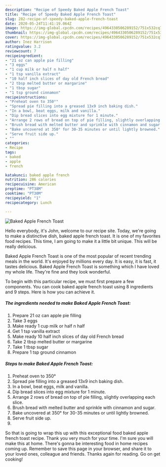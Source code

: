 ```yaml
---
description: "Recipe of Speedy Baked Apple French Toast"
title: "Recipe of Speedy Baked Apple French Toast"
slug: 282-recipe-of-speedy-baked-apple-french-toast
date: 2020-05-24T11:41:19.064Z
image: https://img-global.cpcdn.com/recipes/4964330506289152/751x532cq70/baked-apple-french-toast-recipe-main-photo.jpg
thumbnail: https://img-global.cpcdn.com/recipes/4964330506289152/751x532cq70/baked-apple-french-toast-recipe-main-photo.jpg
cover: https://img-global.cpcdn.com/recipes/4964330506289152/751x532cq70/baked-apple-french-toast-recipe-main-photo.jpg
author: Inez Harrison
ratingvalue: 3.2
reviewcount: 7
recipeingredient:
- "21 oz can apple pie filling"
- "3 eggs"
- "1 cup milk or half n half"
- "1 tsp vanilla extract"
- "10 half inch slices of day old French bread"
- "2 tbsp melted butter or margarine"
- "1 tbsp sugar"
- "1 tsp ground cinnamon"
recipeinstructions:
- "Preheat oven to 350°"
- "Spread pie filling into a greased 13x9 inch baking dish."
- "In a bowl, beat eggs, milk and vanilla."
- "Dip bread slices into egg mixture for 1 minute."
- "Arrange 2 rows of bread on top of pie filling, slightly overlapping each slice."
- "Brush bread with melted butter and sprinkle with cinnamon and sugar."
- "Bake uncovered at 350° for 30-35 minutes or until lightly browned."
- "Serve fruit side up."
- ""
categories:
- Recipe
tags:
- baked
- apple
- french

katakunci: baked apple french 
nutrition: 286 calories
recipecuisine: American
preptime: "PT38M"
cooktime: "PT30M"
recipeyield: "1"
recipecategory: Lunch

---
```



![Baked Apple French Toast](https://img-global.cpcdn.com/recipes/4964330506289152/751x532cq70/baked-apple-french-toast-recipe-main-photo.jpg)

Hello everybody, it's John, welcome to our recipe site. Today, we're going to make a distinctive dish, baked apple french toast. It is one of my favorites food recipes. This time, I am going to make it a little bit unique. This will be really delicious.



Baked Apple French Toast is one of the most popular of recent trending meals in the world. It's enjoyed by millions every day. It is easy, it is fast, it tastes delicious. Baked Apple French Toast is something which I have loved my whole life. They're fine and they look wonderful.


To begin with this particular recipe, we must first prepare a few components. You can cook baked apple french toast using 8 ingredients and 9 steps. Here is how you can achieve it.

##### The ingredients needed to make Baked Apple French Toast:

1. Prepare 21 oz can apple pie filling
1. Take 3 eggs
1. Make ready 1 cup milk or half n half
1. Get 1 tsp vanilla extract
1. Make ready 10 half inch slices of day old French bread
1. Take 2 tbsp melted butter or margarine
1. Take 1 tbsp sugar
1. Prepare 1 tsp ground cinnamon




##### Steps to make Baked Apple French Toast:

1. Preheat oven to 350°
1. Spread pie filling into a greased 13x9 inch baking dish.
1. In a bowl, beat eggs, milk and vanilla.
1. Dip bread slices into egg mixture for 1 minute.
1. Arrange 2 rows of bread on top of pie filling, slightly overlapping each slice.
1. Brush bread with melted butter and sprinkle with cinnamon and sugar.
1. Bake uncovered at 350° for 30-35 minutes or until lightly browned.
1. Serve fruit side up.
1. 




So that is going to wrap this up with this exceptional food baked apple french toast recipe. Thank you very much for your time. I'm sure you will make this at home. There's gonna be interesting food in home recipes coming up. Remember to save this page in your browser, and share it to your loved ones, colleague and friends. Thanks again for reading. Go on get cooking!
